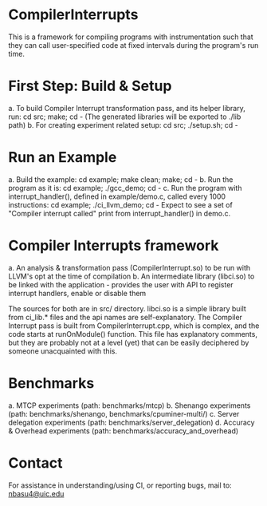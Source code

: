 # CompilerInterrupts
This is a framework for compiling programs with instrumentation such that they can call user-specified code at fixed intervals during the program's run time.

# First Step: Build & Setup
a. To build Compiler Interrupt transformation pass, and its helper library, run: 
  cd src; make; cd -
  (The generated libraries will be exported to ./lib path)
b. For creating experiment related setup:
  cd src; ./setup.sh; cd -

# Run an Example
  a. Build the example:
    cd example; make clean; make; cd -
  b. Run the program as it is:
    cd example; ./gcc_demo; cd -
  c. Run the program with interrupt_handler(), defined in example/demo.c, called every 1000 instructions:
    cd example; ./ci_llvm_demo; cd -
    Expect to see a set of "Compiler interrupt called" print from interrupt_handler() in demo.c.

# Compiler Interrupts framework
  a. An analysis & transformation pass (CompilerInterrupt.so) to be run with LLVM's opt at the time of compilation
  b. An intermediate library (libci.so) to be linked with the application - provides the user with API to register interrupt handlers, enable or disable them

  The sources for both are in src/ directory. libci.so is a simple library built from ci_lib.* files and the api names are self-explanatory. The Compiler Interrupt pass is built from CompilerInterrupt.cpp, which is complex, and the code starts at runOnModule() function. This file has explanatory comments, but they are probably not at a level (yet) that can be easily deciphered by someone unacquainted with this.

# Benchmarks
a. MTCP experiments (path: benchmarks/mtcp)
b. Shenango experiments (path: benchmarks/shenango, benchmarks/cpuminer-multi/)
c. Server delegation experiments (path: benchmarks/server_delegation)
d. Accuracy & Overhead experiments (path: benchmarks/accuracy_and_overhead)

# Contact
For assistance in understanding/using CI, or reporting bugs, mail to: nbasu4@uic.edu
